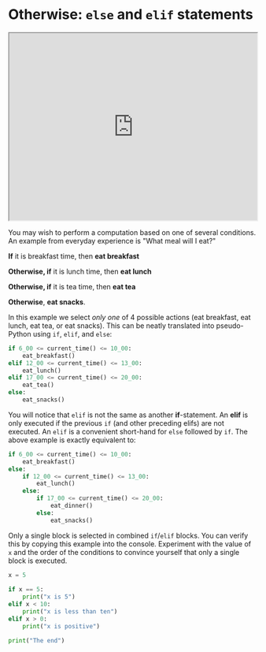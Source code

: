 # Otherwise: `else` and `elif` statements

<iframe style="width: 100%; height:380px; position:sticky; top:30px" src="https://vibbits.github.io/gentle-hands-on-python/"></iframe>

You may wish to perform a computation based on one of several conditions. An example from everyday
experience is "What meal will I eat?"


**If** it is breakfast time, then **eat breakfast**

**Otherwise, if** it is lunch time, then **eat lunch**

**Otherwise, if** it is tea time, then **eat tea**

**Otherwise**, **eat snacks**.



In this example we select _only one_ of 4 possible actions (eat breakfast, eat lunch, eat tea, or
eat snacks). This can be neatly translated into pseudo-Python using `if`, `elif`, and `else`:

```python
if 6_00 <= current_time() <= 10_00:
    eat_breakfast()
elif 12_00 <= current_time() <= 13_00:
    eat_lunch()
elif 17_00 <= current_time() <= 20_00:
    eat_tea()
else:
    eat_snacks()
```

You will notice that `elif` is not the same as another **if**-statement. An **elif** is only
executed if the previous `if` (and other preceding elifs) are not executed. An `elif` is a
convenient short-hand for `else` followed by `if`. The above example is exactly equivalent to:

```python
if 6_00 <= current_time() <= 10_00:
    eat_breakfast()
else:
    if 12_00 <= current_time() <= 13_00:
        eat_lunch()
    else:
        if 17_00 <= current_time() <= 20_00:
            eat_dinner()
        else:
            eat_snacks()
```

Only a single block is selected in combined `if`/`elif` blocks. You can verify this by copying this
example into the console. Experiment with the value of `x` and the order of the conditions to
convince yourself that only a single block is executed.

```python
x = 5
 
if x == 5:
    print("x is 5")
elif x < 10:
    print("x is less than ten")
elif x > 0:
    print("x is positive")

print("The end")
```
